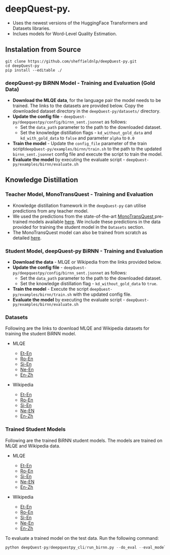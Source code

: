 # deepQuest-py. 

- Uses the newest versions of the HuggingFace Transformers and Datasets libraries.
- Inclues models for Word-Level Quality Estimation.

## Instalation from Source

```
git clone https://github.com/sheffieldnlp/deepQuest-py.git
cd deepQuest-py
pip install --editable ./
```
### deepQuest-py BiRNN Model - Training and Evaluation (Gold Data)

- **Download the MLQE data**, for the language pair the model needs to be trained. The links to the datasets are provided below. Copy the downloaded dataset directory in the `deepQuest-py/datasets/` directory.
- **Update the config file**  - `deepQuest-py/deepquestpy/config/birnn_sent.jsonnet` as follows:
	- Set the `data_path` parameter to the path to the downloaded dataset.
	- Set the knowledge distillation flags - `kd_without_gold_data` and `kd_with_gold_data` to `false` and parameter `alpha` to `0.0`
- **Train the model** - Update the `config_file` parameter of the train script`deepQuest-py/examples/birnn/train.sh` to the path to the updated `birnn_sent.jsonnet` config file and execute the script to train the model.
- **Evaluate the model** by executing the evaluate script - `deepQuest-py/examples/birnn/evaluate.sh` 

## Knowledge Distillation

### Teacher Model, MonoTransQuest - Training and Evaluation
- Knowledge distillation framework in the `deepQuest-py` can utilise predictions from any teacher model.
- We used the predictions from the state-of-the-art [MonoTransQuest ](https://aclanthology.org/2020.coling-main.445/) pre-trained models available [here](https://tharindu.co.uk/TransQuest/models/sentence_level_pretrained.html). We include these predictions in the data provided for training the student model in the `Datasets` section.    
- The MonoTransQuest model can also be trained from scratch as detailed [here](https://tharindu.co.uk/TransQuest/architectures/sentence_level_architectures.html).


### Student Model, deepQuest-py BiRNN - Training and Evaluation

- **Download the data** - MLQE or Wikipedia from the links provided below.
- **Update the config file**  - `deepQuest-py/deepquestpy/config/birnn_sent.jsonnet` as follows:
	- Set the `data_path` parameter to the path to the downloaded dataset.
	- Set the knowledge distillation flag - `kd_without_gold_data` to `true`.
- **Train the model** - Execute the script `deepQuest-py/examples/birnn/train.sh` with the updated config file. 
- **Evaluate the model** by executing the evaluate script - `deepQuest-py/examples/birnn/evaluate.sh`

### Datasets
Following are the links to download MLQE and Wikipedia datasets for training the student BiRNN model.
- MLQE
	- [Et-En](https://www.quest.dcs.shef.ac.uk/dq_student_birnn/et_en_mlqe.tar.gz)
	- [Ro-En](https://www.quest.dcs.shef.ac.uk/dq_student_birnn/ro_en_mlqe.tar.gz)
	- [Si-En](https://www.quest.dcs.shef.ac.uk/dq_student_birnn/si_en_mlqe.tar.gz)
	- [Ne-En](https://www.quest.dcs.shef.ac.uk/dq_student_birnn/ne_en_mlqe.tar.gz)
	- [En-Zh](https://www.quest.dcs.shef.ac.uk/dq_student_birnn/en_zh_mlqe.tar.gz)

- Wikipedia
	- [Et-En](https://www.quest.dcs.shef.ac.uk/dq_student_birnn/et_en_25k_wiki.tar.gz)
	- [Ro-En](https://www.quest.dcs.shef.ac.uk/dq_student_birnn/ro_en_100k_wiki.tar.gz)
	- [Si-En](https://www.quest.dcs.shef.ac.uk/dq_student_birnn/si_en_100k_wiki.tar.gz)
	- [Ne-EN](https://www.quest.dcs.shef.ac.uk/dq_student_birnn/ne_en_100k_wiki.tar.gz)
	- [En-Zh](https://www.quest.dcs.shef.ac.uk/dq_student_birnn/en_zh_100k_wiki.tar.gz)

### Trained Student Models
Following are the trained BiRNN student models. The models are trained on MLQE and Wikipedia data.
- MLQE
	- [Et-En](https://www.quest.dcs.shef.ac.uk/dq_student_birnn/birnn_mlqe_et_en.tar.gz)
	- [Ro-En](https://www.quest.dcs.shef.ac.uk/dq_student_birnn/birnn_mlqe_ro_en.tar.gz)
	- [Si-En](https://www.quest.dcs.shef.ac.uk/dq_student_birnn/birnn_mlqe_si_en.tar.gz)
	- [Ne-EN](https://www.quest.dcs.shef.ac.uk/dq_student_birnn/birnn_mlqe_ne_en.tar.gz)
	- [En-Zh](https://www.quest.dcs.shef.ac.uk/dq_student_birnn/birnn_mlqe_en_zh.tar.gz)
	
- Wikipedia
	- [Et-En](https://www.quest.dcs.shef.ac.uk/dq_student_birnn/birnn_wiki25k_et_en.tar.gz)
	- [Ro-En](https://www.quest.dcs.shef.ac.uk/dq_student_birnn/birnn_wiki100k_ro_en.tar.gz)
	- [Si-En](https://www.quest.dcs.shef.ac.uk/dq_student_birnn/birnn_wiki100k_si_en.tar.gz)
	- [Ne-En](https://www.quest.dcs.shef.ac.uk/dq_student_birnn/birnn_wiki100k_ne_en.tar.gz)
	- [En-Zh](https://www.quest.dcs.shef.ac.uk/dq_student_birnn/birnn_wiki100k_en_zh.tar.gz)

To evaluate a trained model on the test data. Run the following command:

```python
python deepQuest-py/deepquestpy_cli/run_birnn.py --do_eval --eval_model "path to the saved model.tar.gz file" --eval_data_path "path to the test data directory" + "test"
